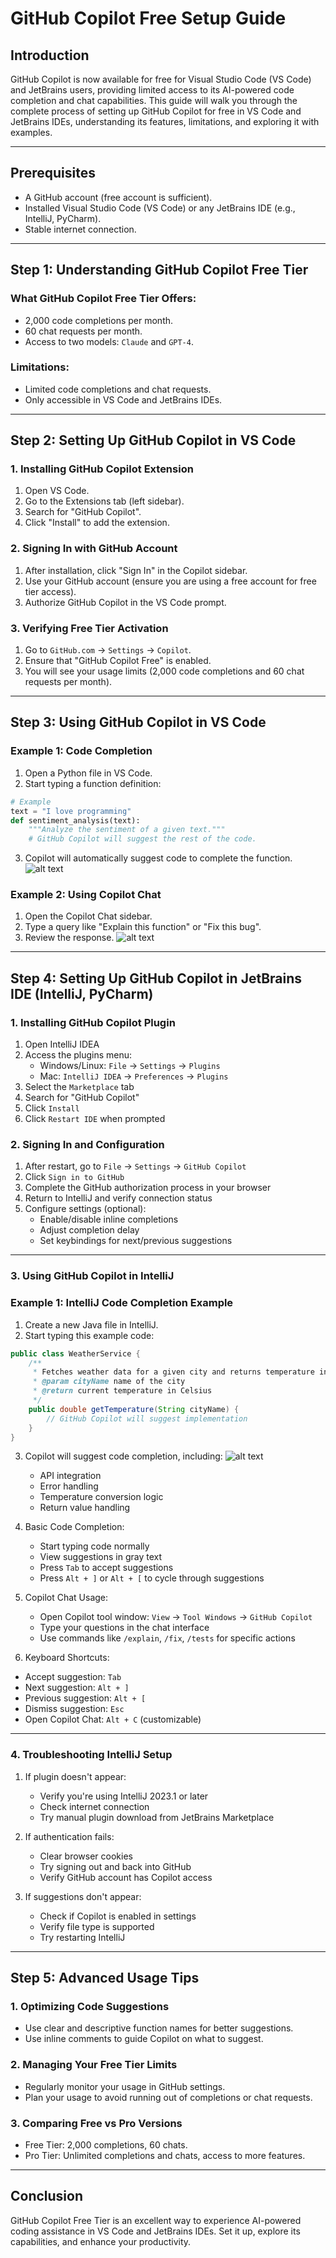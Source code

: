 # **GitHub Copilot Free Setup Guide**

## **Introduction**

GitHub Copilot is now available for free for Visual Studio Code (VS Code) and JetBrains users, providing limited access to its AI-powered code completion and chat capabilities. This guide will walk you through the complete process of setting up GitHub Copilot for free in VS Code and JetBrains IDEs, understanding its features, limitations, and exploring it with examples.

---

## **Prerequisites**

* A GitHub account (free account is sufficient).
* Installed Visual Studio Code (VS Code) or any JetBrains IDE (e.g., IntelliJ, PyCharm).
* Stable internet connection.

---

## **Step 1: Understanding GitHub Copilot Free Tier**

### **What GitHub Copilot Free Tier Offers:**

* 2,000 code completions per month.
* 60 chat requests per month.
* Access to two models: `Claude` and `GPT-4`.

### **Limitations:**

* Limited code completions and chat requests.
* Only accessible in VS Code and JetBrains IDEs.

---

## **Step 2: Setting Up GitHub Copilot in VS Code**

### **1. Installing GitHub Copilot Extension**

1. Open VS Code.
2. Go to the Extensions tab (left sidebar).
3. Search for "GitHub Copilot".
4. Click "Install" to add the extension.

### **2. Signing In with GitHub Account**

1. After installation, click "Sign In" in the Copilot sidebar.
2. Use your GitHub account (ensure you are using a free account for free tier access).
3. Authorize GitHub Copilot in the VS Code prompt.

### **3. Verifying Free Tier Activation**

1. Go to `GitHub.com` → `Settings` → `Copilot`.
2. Ensure that "GitHub Copilot Free" is enabled.
3. You will see your usage limits (2,000 code completions and 60 chat requests per month).

---

## **Step 3: Using GitHub Copilot in VS Code**

### **Example 1: Code Completion**

1. Open a Python file in VS Code.
2. Start typing a function definition:

```python
# Example
text = "I love programming"
def sentiment_analysis(text):
    """Analyze the sentiment of a given text."""
    # GitHub Copilot will suggest the rest of the code.
```

3. Copilot will automatically suggest code to complete the function.
   ![alt text](../images/img152.png)

### **Example 2: Using Copilot Chat**

1. Open the Copilot Chat sidebar.
2. Type a query like "Explain this function" or "Fix this bug".
3. Review the response.
   ![alt text](../images/img153.png)

---

## **Step 4: Setting Up GitHub Copilot in JetBrains IDE (IntelliJ, PyCharm)**

### **1. Installing GitHub Copilot Plugin**

1. Open IntelliJ IDEA
2. Access the plugins menu:
   - Windows/Linux: `File` → `Settings` → `Plugins`
   - Mac: `IntelliJ IDEA` → `Preferences` → `Plugins`
3. Select the `Marketplace` tab
4. Search for "GitHub Copilot"
5. Click `Install`
6. Click `Restart IDE` when prompted

### **2. Signing In and Configuration**

1. After restart, go to `File` → `Settings` → `GitHub Copilot`
2. Click `Sign in to GitHub`
3. Complete the GitHub authorization process in your browser
4. Return to IntelliJ and verify connection status
5. Configure settings (optional):
   - Enable/disable inline completions
   - Adjust completion delay
   - Set keybindings for next/previous suggestions

---

### **3. Using GitHub Copilot in IntelliJ**

### **Example 1: IntelliJ Code Completion Example**

1. Create a new Java file in IntelliJ.
2. Start typing this example code:

```java
public class WeatherService {
    /**
     * Fetches weather data for a given city and returns temperature in Celsius
     * @param cityName name of the city
     * @return current temperature in Celsius
     */
    public double getTemperature(String cityName) {
        // GitHub Copilot will suggest implementation
    }
}
```

3. Copilot will suggest code completion, including:
   ![alt text](../images/img154.png)

   - API integration   
   - Error handling
   - Temperature conversion logic
   - Return value handling

4. Basic Code Completion:
   - Start typing code normally
   - View suggestions in gray text
   - Press `Tab` to accept suggestions
   - Press `Alt + ]` or `Alt + [` to cycle through suggestions

5. Copilot Chat Usage:
   - Open Copilot tool window: `View` → `Tool Windows` → `GitHub Copilot`
   - Type your questions in the chat interface
   - Use commands like `/explain`, `/fix`, `/tests` for specific actions

6.  Keyboard Shortcuts:
   - Accept suggestion: `Tab`
   - Next suggestion: `Alt + ]`
   - Previous suggestion: `Alt + [`
   - Dismiss suggestion: `Esc`
   - Open Copilot Chat: `Alt + C` (customizable)

---

### **4. Troubleshooting IntelliJ Setup**

1. If plugin doesn't appear:
   - Verify you're using IntelliJ 2023.1 or later
   - Check internet connection
   - Try manual plugin download from JetBrains Marketplace

2. If authentication fails:
   - Clear browser cookies
   - Try signing out and back into GitHub
   - Verify GitHub account has Copilot access

3. If suggestions don't appear:
   - Check if Copilot is enabled in settings
   - Verify file type is supported
   - Try restarting IntelliJ

---

## **Step 5: Advanced Usage Tips**

### **1. Optimizing Code Suggestions**

* Use clear and descriptive function names for better suggestions.
* Use inline comments to guide Copilot on what to suggest.

### **2. Managing Your Free Tier Limits**

* Regularly monitor your usage in GitHub settings.
* Plan your usage to avoid running out of completions or chat requests.

### **3. Comparing Free vs Pro Versions**

* Free Tier: 2,000 completions, 60 chats.
* Pro Tier: Unlimited completions and chats, access to more features.

---

## **Conclusion**

GitHub Copilot Free Tier is an excellent way to experience AI-powered coding assistance in VS Code and JetBrains IDEs. Set it up, explore its capabilities, and enhance your productivity.
